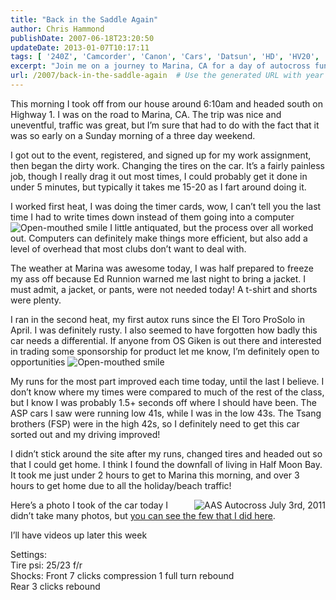 ```yaml
---
title: "Back in the Saddle Again"
author: Chris Hammond
publishDate: 2007-06-18T23:20:50
updateDate: 2013-01-07T10:17:11
tags: [ '240Z', 'Camcorder', 'Canon', 'Cars', 'Datsun', 'HD', 'HV20', 'Project 240Z', 'Project240z', 'Project240Zcom', 'Video', 'Videos', 'Vista', 'Windows Movie Maker' ]
excerpt: "Join me on a journey to Marina, CA for a day of autocross fun. Follow along as I tackle changing tires and improving my runs at the event!"
url: /2007/back-in-the-saddle-again  # Use the generated URL with year
---
```

<p>This morning I took off from our house around 6:10am and headed south on Highway 1. I was on the road to Marina, CA. The trip was nice and uneventful, traffic was great, but I’m sure that had to do with the fact that it was so early on a Sunday morning of a three day weekend.</p>  <p>I got out to the event, registered, and signed up for my work assignment, then began the dirty work. Changing the tires on the car. It’s a fairly painless job, though I really drag it out most times, I could probably get it done in under 5 minutes, but typically it takes me 15-20 as I fart around doing it.</p>  <p>I worked first heat, I was doing the timer cards, wow, I can’t tell you the last time I had to write times down instead of them going into a computer <img style="border-bottom-style: none; border-left-style: none; border-top-style: none; border-right-style: none" class="wlEmoticon wlEmoticon-openmouthedsmile" alt="Open-mouthed smile" src="https://www.project350z.com/Portals/4/PublishThumbnails/Windows-Live-Writer/Back-in-the-saddle-again_14998/wlEmoticon-openmouthedsmile_2.png" /> I little antiquated, but the process over all worked out. Computers can definitely make things more efficient, but also add a level of overhead that most clubs don’t want to deal with.</p>  <p>The weather at Marina was awesome today, I was half prepared to freeze my ass off because Ed Runnion warned me last night to bring a jacket. I must admit, a jacket, or pants, were not needed today! A t-shirt and shorts were plenty.</p>  <p>I ran in the second heat, my first autox runs since the El Toro ProSolo in April. I was definitely rusty. I also seemed to have forgotten how badly this car needs a differential. If anyone from OS Giken is out there and interested in trading some sponsorship for product let me know, I’m definitely open to opportunities <img style="border-bottom-style: none; border-left-style: none; border-top-style: none; border-right-style: none" class="wlEmoticon wlEmoticon-openmouthedsmile" alt="Open-mouthed smile" src="https://www.project350z.com/Portals/4/PublishThumbnails/Windows-Live-Writer/Back-in-the-saddle-again_14998/wlEmoticon-openmouthedsmile_2.png" /></p>  <p>My runs for the most part improved each time today, until the last I believe. I don’t know where my times were compared to much of the rest of the class, but I know I was probably 1.5+ seconds off where I should have been. The ASP cars I saw were running low 41s, while I was in the low 43s. The Tsang brothers (FSP) were in the high 42s, so I definitely need to get this car sorted out and my driving improved!</p>  <p>I didn’t stick around the site after my runs, changed tires and headed out so that I could get home. I think I found the downfall of living in Half Moon Bay. It took me just under 2 hours to get to Marina this morning, and over 3 hours to get home due to all the holiday/beach traffic!</p>  <p><a title="AAS Autocross July 3rd, 2011" href="https://www.flickr.com/photos/17726343@N00/5899704327/"><img border="0" alt="AAS Autocross July 3rd, 2011" align="right" src="https://static.flickr.com/5317/5899704327_7017d320d0_m.jpg" /></a>Here’s a photo I took of the car today I didn’t take many photos, but <a href="https://www.flickr.com/photos/chammond/sets/72157627111621056/with/5899705291/" target="_blank">you can see the few that I did here</a>.</p>    <p>I’ll have videos up later this week</p>  <p>Settings:   <br />Tire psi: 25/23 f/r    <br />Shocks: Front 7 clicks compression 1 full turn rebound    <br />Rear 3 clicks rebound</p>

